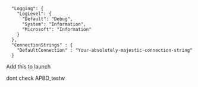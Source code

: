 ```
  "Logging": {
    "LogLevel": {
      "Default": "Debug",
      "System": "Information",
      "Microsoft": "Information"
    }
  },
  "ConnectionStrings" : {
    "DefaultConnection" : "Your-absolutely-majestic-connection-string"
  }
```
Add this to launch

dont check APBD_testw
